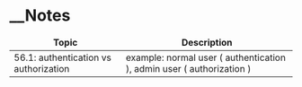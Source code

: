 # \_\_Notes

<table>
  <thead align="center">
    <tr border: none;>
      <td><b>Topic</b></td>
      <td><b>Description</b></td>
    </tr>
  </thead>
  <tbody>
    <tr>
      <td>56.1: authentication vs authorization</td>
      <td>example: normal user ( authentication ), admin user ( authorization ) </td>
    </tr>
    
  </tbody>
</table>
